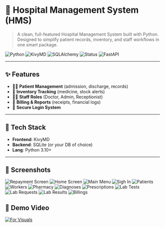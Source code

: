 # 🏥 Hospital Management System (HMS)

> A clean, full-featured Hospital Management System built with Python.  
> Designed to simplify patient records, inventory, and staff workflows in one smart package.

![Python](https://img.shields.io/badge/Python-3.10-blue?style=flat-square&logo=python)
![KivyMD](https://img.shields.io/badge/KivyMD-Mobile_UI-green?style=flat-square)
![SQLAlchemy](https://img.shields.io/badge/SQLAlchemy-F80000?style=for-the-badge&logo=sqlite&logoColor=white)
![Status](https://img.shields.io/badge/Status-Active-success?style=flat-square)
![FastAPI](https://img.shields.io/badge/FastAPI-009688?style=for-the-badge&logo=fastapi&logoColor=white)

---

## ✨ Features

- 🧑‍⚕️ **Patient Management** (admission, discharge, records)
- 💊 **Inventory Tracking** (medicine, stock alerts)
- 👨‍🔬 **Staff Roles** (Doctor, Admin, Receptionist)
- 🧾 **Billing & Reports** (receipts, financial logs)
- 🔐 **Secure Login System**

---

## 🚀 Tech Stack

- **Frontend**: KivyMD
- **Backend**: SQLite (or your DB of choice)
- **Lang**: Python 3.10+

---

## 📸 Screenshots

![Repayment Screen](Data/screenshots/repayment.png)
![Home Screen](Data/screenshots/home_screen.png)
![Main Menu](Data/screenshots/main-menu.png)
![Sigh In](Data/screenshots/signin.png)
![Patients](Data/screenshots/patients.png)
![Workers](Data/screenshots/workers.png)
![Pharmacy](Data/screenshots/pharmacy.png)
![Diagnoses](Data/screenshots/diagnoses.png)
![Prescriptions](Data/screenshots/prescs.png)
![Lab Tests](Data/screenshots/lab-result.png)
![Lab Requests](Data/screenshots/labtests.png)
![Lab Results](Data/screenshots/lab-request.png)
![Billings](Data/screenshots/billings.png)

## 🎥 Demo Video

[![For Visuals](https://img.shields.io/badge/▶️%20Watch%20Demo-blue?style=for-the-badge)](Data/demo/hms.mkv)

